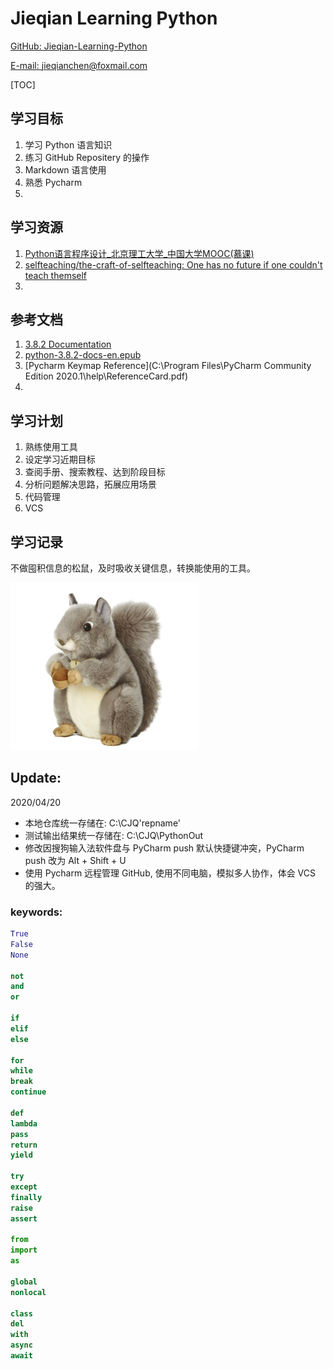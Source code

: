 # Jieqian Learning Python
[GitHub: Jieqian-Learning-Python](https://github.com/Jieqian-Chen/Jieqian-Learning-Python)

[E-mail: jieqianchen@foxmail.com](mailto:jieqianchen@foxmail.com)

[TOC]


## 学习目标
1. 学习 Python 语言知识
2. 练习 GitHub Repositery 的操作
3. Markdown 语言使用
4. 熟悉 Pycharm 
5. 
## 学习资源
1. [Python语言程序设计_北京理工大学_中国大学MOOC(慕课)](https://www.icourse163.org/course/BIT-268001)
2. [selfteaching/the-craft-of-selfteaching: One has no future if one couldn't teach themself](https://github.com/selfteaching/the-craft-of-selfteaching)
3. 
## 参考文档
1. [3.8.2 Documentation](https://docs.python.org/3/)
2. [python-3.8.2-docs-en.epub](books/python-3.8.2-docs-en.epub)
3. [Pycharm Keymap Reference](C:\Program Files\PyCharm Community Edition 2020.1\help\ReferenceCard.pdf) 
4. 
## 学习计划
1. 熟练使用工具
2. 设定学习近期目标
3. 查阅手册、搜索教程、达到阶段目标
4. 分析问题解决思路，拓展应用场景
5. 代码管理
6. VCS 
## 学习记录
不做囤积信息的松鼠，及时吸收关键信息，转换能使用的工具。

![](images/Squirrel.jpg)

## Update:


2020/04/20
- 本地仓库统一存储在: C:\CJQ\'repname'
- 测试输出结果统一存储在: C:\CJQ\PythonOut
- 修改因搜狗输入法软件盘与 PyCharm push 默认快捷键冲突，PyCharm push 改为 Alt + Shift + U
- 使用 Pycharm 远程管理 GitHub, 使用不同电脑，模拟多人协作，体会 VCS 的强大。

### keywords:
```python
True
False
None

not
and
or

if
elif
else

for
while
break
continue

def
lambda
pass
return
yield

try
except
finally
raise
assert

from
import
as

global
nonlocal

class
del
with
async
await

```

